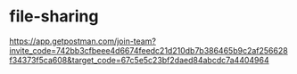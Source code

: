 # file-sharing

https://app.getpostman.com/join-team?invite_code=742bb3cfbeee4d6674feedc21d210db7b386465b9c2af256628f34373f5ca608&target_code=67c5e5c23bf2daed84abcdc7a4404964
